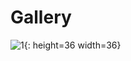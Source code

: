 # Gallery

![1](https://github.com/ACES-GNDEC/EVENTS/blob/main/20190927_164041-1.jpg){: height=36 width=36}
